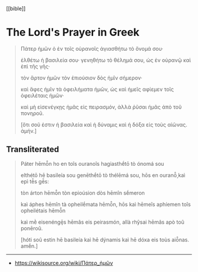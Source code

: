 [[bible]]

# The Lord's Prayer in Greek

> Πάτερ ἡμῶν ὁ ἐν τοῖς οὐρανοῖς ἁγιασθήτω τὸ ὄνομά σου·
> 
> ἐλθέτω ἡ βασιλεία σου· γενηθήτω τὸ θέλημά σου, ὡς ἐν οὐρανῷ καὶ ἐπὶ τῆς γῆς·
> 
> τὸν ἄρτον ἡμῶν τὸν ἐπιούσιον δὸς ἡμῖν σήμερον·
> 
> καὶ ἄφες ἡμῖν τὰ ὀφειλήματα ἡμῶν, ὡς καὶ ἡμεῖς αφίεμεν τοῖς ὀφειλέταις ἡμῶν·
> 
> καὶ μὴ εἰσενέγκῃς ἡμᾶς εἰς πειρασμόν, ἀλλὰ ῥῦσαι ἡμᾶς ἀπὸ τοῦ πονηροῦ.
> 
> [ὅτι σοῦ ἐστιν ἡ βασιλεία καὶ ἡ δύναμις καὶ ἡ δόξα εἰς τοὺς αἰῶνας. ἀμήν.]

## Transliterated

> Páter hēmō̂n ho en toîs ouranoîs hagiasthḗtō tò ónomá sou
>
> elthétō hē basileía sou genēthḗtō tò thélēmá sou, hōs en ouranō̧̂ kaì epì tê̄s gê̄s:
>
> tòn árton hēmō̂n tòn epioúsion dòs hēmîn sḗmeron
>
> kaì áphes hēmîn tà opheilḗmata hēmō̂n, hōs kaì hēmeîs aphíemen toîs opheilétais hēmō̂n
>
> kaì mḕ eisenéngȩ̄s hēmâs eis peirasmón, allà rhŷsai hēmâs apò toû ponēroû.
>
> [hóti soû estin hē basileía kaì hē dýnamis kaì hē dóxa eis toùs aiō̂nas. amḗn.]

---

- https://wikisource.org/wiki/Πάτερ_ἡμῶν
